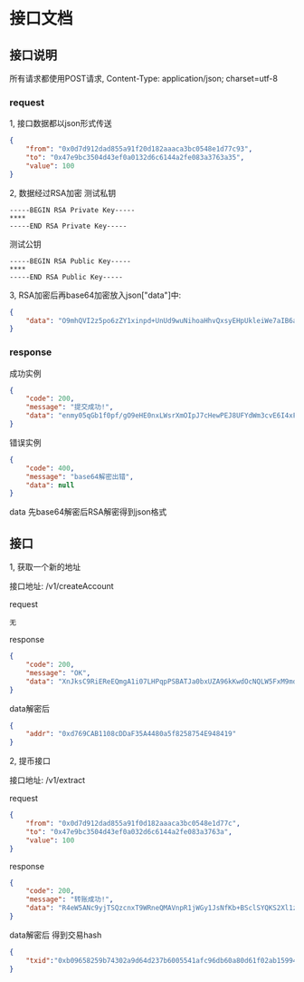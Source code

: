 # 接口文档

## 接口说明

所有请求都使用POST请求, Content-Type: application/json; charset=utf-8

### request
1, 接口数据都以json形式传送
```json
{
    "from": "0x0d7d912dad855a91f20d182aaaca3bc0548e1d77c93",
    "to": "0x47e9bc3504d43ef0a0132d6c6144a2fe083a3763a35",
    "value": 100
}
```
2, 数据经过RSA加密
测试私钥
```
-----BEGIN RSA Private Key-----
****
-----END RSA Private Key-----

```

测试公钥

```
-----BEGIN RSA Public Key-----
****
-----END RSA Public Key-----

```

3, RSA加密后再base64加密放入json["data"]中:

```json
{
    "data": "O9mhQVI2z5po6zZY1xinpd+UnUd9wuNihoaHhvQxsyEHpUkleiWe7aIB6ac268k5aZyNKxGJV2whoUVUG/+FZwGZ/90zorU0Pyp4cOwPU2yJ3X3+GyeWsiouw9Rq1UXV5KktcLhOJBNeyQQ3jMyPJ7rJQhdjsVTdRI9d18E3Zpi9CUO52CozA9hq5Nxb66wIRh4xK+OiUNzLi1fBcZ9aGeG8vhC5NnjmjNq6nw65GLT1aztA568Q0cJ8KMTrAc4RvNarITGoEQ55aH1fKPQluRIgtIT+XW1hmV8fZlOVsTgy8/P+4jnAtfeupEN3Ect9HA9y9nHbTqo/1IdpOrik7A=="
}
```

### response
成功实例
```json
{
    "code": 200,
    "message": "提交成功!",
    "data": "enmy05qGb1f0pf/gO9eHE0nxLWsrXmOIpJ7cHewPEJ8UFYdWm3cvE6I4xFNnvvqsfmtG9TjYCETRhgq/IpqXA8yvtLfBCoxdmhUt8gRI+T81w8t/4UYR7yzSojiTHmR3Vkfu4TBwgH8F6IbWDU0m415rL26iQXSIJNXMTJBe4Pp/pgFF+AHydQVeysZlHiabvTE7UrLq1EZV2pNPk0wPFXWyaGBCOTNKIN8Zba/V+bs+CW6sRhZVqdAvZZxmTnYgmK50c7yPlrXRB9fNkYUpUpGrhWhJy3HYhTWz1VqD9jv88AWi2iB9+staVGojIEg8/+W3ChHnafQN7hA16cJgPw=="
}
```

错误实例
```json
{
    "code": 400,
    "message": "base64解密出错",
    "data": null
}
```

data 先base64解密后RSA解密得到json格式

## 接口
1, 获取一个新的地址

接口地址:
/v1/createAccount

request
```
无
```

response
```json
{
    "code": 200,
    "message": "OK",
    "data": "XnJksC9RiEReEQmgA1i07LHPqpPSBATJa0bxUZA96kKwdOcNQLW5FxM9mdA8nKKHIJQmhOjaG89Z3Z7sAzi4LWJ1DM0jP08T9ECqadsHGUZGMI7uSn4aiJHFWxKez/PT3X92NiMjV3wwNBcdMgwipgvRCpWzXbdP+SxFpU1/vcqr5dEk4MZrO64OZrD/BEL/kkbwNEWXCqNE1v7GiWVHzj0YE1kmgoqLrsyDTZ6xfkWGvCpo52GdP0WButoXM0Uut4l5V9K4vnVMnxYHu4siUKIiSVQ0z0JbEuEUHhiDdAhs2gYWu/r5sv84pQE8uV13wVjwHZUU/NbV2bKDs8nMtA=="
}
```
data解密后
```json
{
    "addr": "0xd769CAB1108cDDaF35A4480a5f8258754E948419"
}
```

2, 提币接口

接口地址:
/v1/extract

request
```json
{
    "from": "0x0d7d912dad855a91f0d182aaaca3bc0548e1d77c",
    "to": "0x47e9bc3504d43ef0a032d6c6144a2fe083a3763a",
    "value": 100
}
```
response
```json
{
    "code": 200,
    "message": "转账成功!",
    "data": "R4eW5ANc9yjTSQzcnxT9WRneQMAVnpR1jWGy1JsNfKb+BSclSYQKS2Xl1zAewVqsFAPdYnUrE1Na8IqmFgc5nnLnG/t/wTx4ng3EC4555M3rRdA/Mt7uZ145gaor8guMQZaQhd+8370KjoGvkkDkWavfDl5kWmk7dfjmbizjgZ8wDIcfvhbe1pATgki9u/7AWpsBpMi+ykMwATIe/hbvsq6aSy460x1EEgWnF2ZqvfgP7Q06aawyuF8YUm+LKZy2GxAd/jNUKX94wAfWlDIOWc7IgU95B7r80D6czPbmmnEU1WuAHIMF6as5p3+f+0XDZ+Ay0m7zo7dTKHT2ppQt8A=="
}
```
data解密后 得到交易hash
```json
{
    "txid":"0xb09658259b74302a9d64d237b6005541afc96db60a80d61f02ab15994ca81188"
}
```
